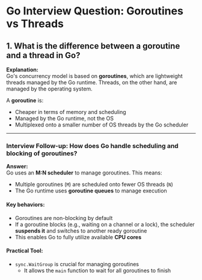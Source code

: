 # Go Interview Question: Goroutines vs Threads

## 1. What is the difference between a goroutine and a thread in Go?

**Explanation:**  
Go's concurrency model is based on **goroutines**, which are lightweight threads managed by the Go runtime. Threads, on the other hand, are managed by the operating system.

A **goroutine** is:
- Cheaper in terms of memory and scheduling
- Managed by the Go runtime, not the OS
- Multiplexed onto a smaller number of OS threads by the Go scheduler

---

### Interview Follow-up: How does Go handle scheduling and blocking of goroutines?

**Answer:**  
Go uses an **M:N scheduler** to manage goroutines. This means:
- Multiple goroutines (`M`) are scheduled onto fewer OS threads (`N`)
- The Go runtime uses **goroutine queues** to manage execution

#### Key behaviors:
- Goroutines are non-blocking by default
- If a goroutine blocks (e.g., waiting on a channel or a lock), the scheduler **suspends it** and switches to another ready goroutine
- This enables Go to fully utilize available **CPU cores**

#### Practical Tool:
- `sync.WaitGroup` is crucial for managing goroutines
  - It allows the `main` function to wait for all goroutines to finish
